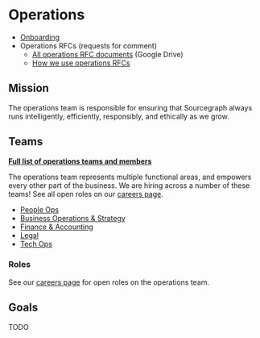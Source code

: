 # Operations

- [Onboarding](onboarding.md)
- Operations RFCs (requests for comment)
  - [All operations RFC documents](https://drive.google.com/drive/folders/1BFW91sECBDIyrq2XLm5zEgJjfadpDpaR) (Google Drive)
  - [How we use operations RFCs](ops-rfcs.md)

## Mission

The operations team is responsible for ensuring that Sourcegraph always runs intelligently, efficiently, responsibly, and ethically as we grow.

## Teams

[**Full list of operations teams and members**](../company/team/org_chart.md#operations)

The operations team represents multiple functional areas, and empowers every other part of the business. We are hiring across a number of these teams! See all open roles on our [careers page](https://boards.greenhouse.io/sourcegraph91).

- [People Ops](../people-ops/index.md)
- [Business Operations & Strategy](bizops/index.md)
- [Finance & Accounting](finance/index.md)
- [Legal](legal/index.md)
- [Tech Ops](tech-ops/index.md)

### Roles

See our [careers page](https://boards.greenhouse.io/sourcegraph91) for open roles on the operations team.

## Goals

TODO
